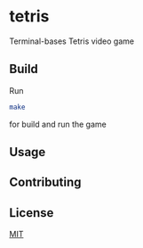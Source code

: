 # tetris

Terminal-bases Tetris video game

## Build

Run 
```bash
make
```
for build and run the game

## Usage

## Contributing

## License

[MIT](https://choosealicense.com/licenses/mit/)
